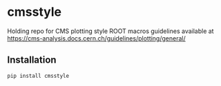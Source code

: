 # cmsstyle
Holding repo for CMS plotting style ROOT macros
guidelines available at https://cms-analysis.docs.cern.ch/guidelines/plotting/general/

## Installation
```
pip install cmsstyle
```
